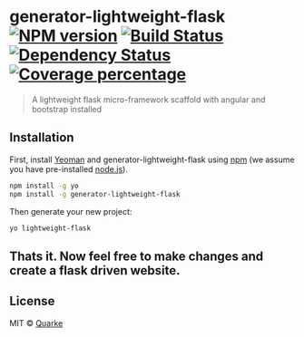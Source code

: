 # generator-lightweight-flask [![NPM version][npm-image]][npm-url] [![Build Status][travis-image]][travis-url] [![Dependency Status][daviddm-image]][daviddm-url] [![Coverage percentage][coveralls-image]][coveralls-url]
> A lightweight flask micro-framework scaffold with angular and bootstrap installed

## Installation

First, install [Yeoman](http://yeoman.io) and generator-lightweight-flask using [npm](https://www.npmjs.com/) (we assume you have pre-installed [node.js](https://nodejs.org/)).

```bash
npm install -g yo
npm install -g generator-lightweight-flask
```

Then generate your new project:

```bash
yo lightweight-flask
```

## Thats it. Now feel free to make changes and create a flask driven website.

## License

MIT © [Quarke](https://github.com/Quarke)


[npm-image]: https://badge.fury.io/js/generator-lightweight-flask.svg
[npm-url]: https://npmjs.org/package/generator-lightweight-flask
[travis-image]: https://travis-ci.org/Quarke/generator-lightweight-flask.svg?branch=master
[travis-url]: https://travis-ci.org/Quarke/generator-lightweight-flask
[daviddm-image]: https://david-dm.org/Quarke/generator-lightweight-flask.svg?theme=shields.io
[daviddm-url]: https://david-dm.org/Quarke/generator-lightweight-flask
[coveralls-image]: https://coveralls.io/repos/Quarke/generator-lightweight-flask/badge.svg
[coveralls-url]: https://coveralls.io/r/Quarke/generator-lightweight-flask
